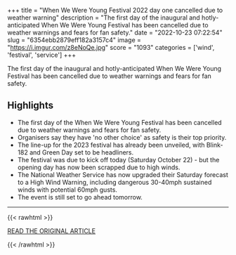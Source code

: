 +++
title = "When We Were Young Festival 2022 day one cancelled due to weather warning"
description = "The first day of the inaugural and hotly-anticipated When We Were Young Festival has been cancelled due to weather warnings and fears for fan safety."
date = "2022-10-23 07:22:54"
slug = "6354ebb2879eff182a3157c4"
image = "https://i.imgur.com/z8eNoQe.jpg"
score = "1093"
categories = ['wind', 'festival', 'service']
+++

The first day of the inaugural and hotly-anticipated When We Were Young Festival has been cancelled due to weather warnings and fears for fan safety.

## Highlights

- The first day of the When We Were Young Festival has been cancelled due to weather warnings and fears for fan safety.
- Organisers say they have 'no other choice' as safety is their top priority.
- The line-up for the 2023 festival has already been unveiled, with Blink-182 and Green Day set to be headliners.
- The festival was due to kick off today (Saturday October 22) - but the opening day has now been scrapped due to high winds.
- The National Weather Service has now upgraded their Saturday forecast to a High Wind Warning, including dangerous 30-40mph sustained winds with potential 60mph gusts.
- The event is still set to go ahead tomorrow.

---

{{< rawhtml >}}
  <p class="article-category">
    <a target="_blank" href="https://www.nme.com/news/music/when-we-were-young-festival-2022-day-one-cancelled-due-to-weather-warning-3333999">READ THE ORIGINAL ARTICLE</a>
  </p>
{{< /rawhtml >}}
